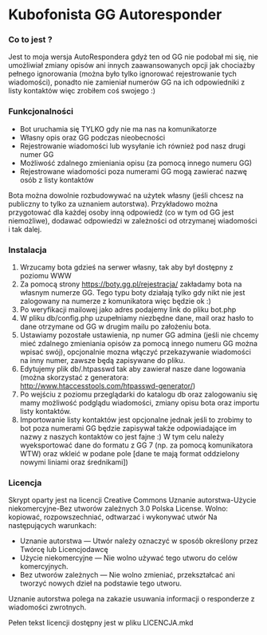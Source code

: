 # Kubofonista GG Autoresponder

### Co to jest ?
Jest to moja wersja AutoRespondera gdyż ten od GG nie podobał mi się, nie umożliwiał zmiany opisów ani innych zaawansowanych opcji jak chociażby pełnego ignorowania (można było tylko ignorować rejestrowanie tych wiadomości), ponadto nie zamieniał numerów GG na ich odpowiedniki z listy kontaktów więc zrobiłem coś swojego :)

### Funkcjonalności
- Bot uruchamia się TYLKO gdy nie ma nas na komunikatorze
- Własny opis oraz GG podczas nieobecności
- Rejestrowanie wiadomości lub wysyłanie ich również pod nasz drugi numer GG
- Możliwość zdalnego zmieniania opisu (za pomocą innego numeru GG)
- Rejestrowane wiadomości poza numerami GG mogą zawierać nazwę osób z listy kontaktów

Bota można dowolnie rozbudowywać na użytek własny (jeśli chcesz na publiczny to tylko za uznaniem autorstwa). Przykładowo można przygotować dla każdej osoby inną odpowiedź (co w tym od GG jest niemożliwe), dodawać odpowiedzi w zależności od otrzymanej wiadomości i tak dalej.

### Instalacja

1. Wrzucamy bota gdzieś na serwer własny, tak aby był dostępny z poziomu WWW
2. Za pomocą strony https://boty.gg.pl/rejestracja/ zakładamy bota na własnym numerze GG. Tego typu boty działają tylko gdy nikt nie jest zalogowany na numerze z komunikatora więc będzie ok :)
3. Po weryfikacji mailowej jako adres podajemy link do pliku bot.php
4. W pliku db/config.php uzupełniamy niezbędne dane, mail oraz hasło to dane otrzymane od GG w drugim mailu po założeniu bota.
5. Ustawiamy pozostałe ustawienia, np numer GG admina (jeśli nie chcemy mieć zdalnego zmieniania opisów za pomocą innego numeru GG można wpisać swój), opcjonalnie mozna włączyć przekazywanie wiadomości na inny numer, zawsze będą zapisywane do pliku.
6. Edytujemy plik db/.htpasswd tak aby zawierał nasze dane logowania (można skorzystać z generatora: http://www.htaccesstools.com/htpasswd-generator/)
7. Po wejściu z poziomu przeglądarki do katalogu db oraz zalogowaniu się mamy możliwość podglądu wiadomości, zmiany opisu bota oraz importu listy kontaktów.
8. Importowanie listy kontaktów jest opcjonalne jednak jeśli to zrobimy to bot poza numerami GG będzie zapisywał także odpowiadające im nazwy z naszych kontaktów co jest fajne :) W tym celu należy wyeksportować dane do formatu z GG 7 (np. za pomocą komunikatora WTW) oraz wkleić w podane pole [dane te mają format oddzielony nowymi liniami oraz średnikami])

### Licencja

Skrypt oparty jest na licencji Creative Commons Uznanie autorstwa-Użycie niekomercyjne-Bez utworów zależnych 3.0 Polska License.
Wolno: kopiować, rozpowszechniać, odtwarzać i wykonywać utwór
Na następujących warunkach:
- Uznanie autorstwa — Utwór należy oznaczyć w sposób określony przez Twórcę lub Licencjodawcę 
- Użycie niekomercyjne — Nie wolno używać tego utworu do celów komercyjnych.
- Bez utworów zależnych — Nie wolno zmieniać, przekształcać ani tworzyć nowych dzieł na podstawie tego utworu.

Uznanie autorstwa polega na zakazie usuwania informacji o responderze z wiadomości zwrotnych.

Pełen tekst licencji dostępny jest w pliku LICENCJA.mkd